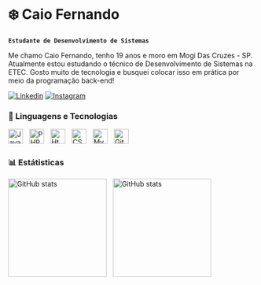 # ❄️ Caio Fernando 

**`Estudante de Desenvolvimento de Sistemas`**

Me chamo Caio Fernando, tenho 19 anos e moro em Mogi Das Cruzes - SP. Atualmente estou estudando o técnico de Desenvolvimento de Sistemas na ETEC. Gosto muito de tecnologia e busquei colocar isso em prática por meio da programação back-end!

[![Linkedin](https://img.shields.io/badge/LinkedIn-0077B5?style=for-the-badge&logo=linkedin&logoColor=white)](https://www.linkedin.com/in/caio-fernando-silva05/)
[![Instagram](https://img.shields.io/badge/Instagram-E4405F?style=for-the-badge&logo=instagram&logoColor=white)](https://www.instagram.com/caioxys/)

### 🤖 Linguagens e Tecnologias

<img
    align="left"
    alt="Java"
    title="Java"
    width="30px"
    style="padding-right: 10px;"
    src="https://cdn.jsdelivr.net/gh/devicons/devicon@latest/icons/java/java-original.svg" 
/>

<img
    align="left"
    alt="PHP"
    title="PHP"
    width="30px"
    style="padding-right: 10px;"
    src="https://cdn.jsdelivr.net/gh/devicons/devicon@latest/icons/php/php-original.svg" 
/>

<img
    align="left"
    alt="Html5"
    title="Html5"
    width="30px"
    style="padding-right: 10px;"
    src="https://cdn.jsdelivr.net/gh/devicons/devicon@latest/icons/html5/html5-original.svg" 
/>
          
<img
    align="left"
    alt="CSS"
    title="CSS"
    width="30px"
    style="padding-right: 10px;"
    src="https://cdn.jsdelivr.net/gh/devicons/devicon@latest/icons/css3/css3-original.svg" 
/>             

<img
    align="left"
    alt="MySQL"
    title="MySQL"
    width="30px"
    style="padding-right: 10px;"
    src="https://cdn.jsdelivr.net/gh/devicons/devicon@latest/icons/mysql/mysql-plain-wordmark.svg" 
/>
   
<img
    align="left"
    alt="Git"
    title="Git"
    width="30px"
    style="padding-right: 10px;"
    src="https://cdn.jsdelivr.net/gh/devicons/devicon@latest/icons/git/git-original.svg" 
/> 

<br/>       
<br/>       

### 📊 Estátisticas

<p>
    <img
        align="left"
        alt="GitHub stats"
        height="200"
        style="padding-right: 10px;"
        src="https://github-readme-stats.vercel.app/api?username=caioxys&show_icons=true&theme=tokyonight"
    />

<img
        align="left"
        alt="GitHub stats"
        height="200"
        src="https://github-readme-stats.vercel.app/api/top-langs/?username=caioxys&theme=tokyonight&layout=compact&custom_title=Tecnologias&langs-count=9"
    />

</p>
